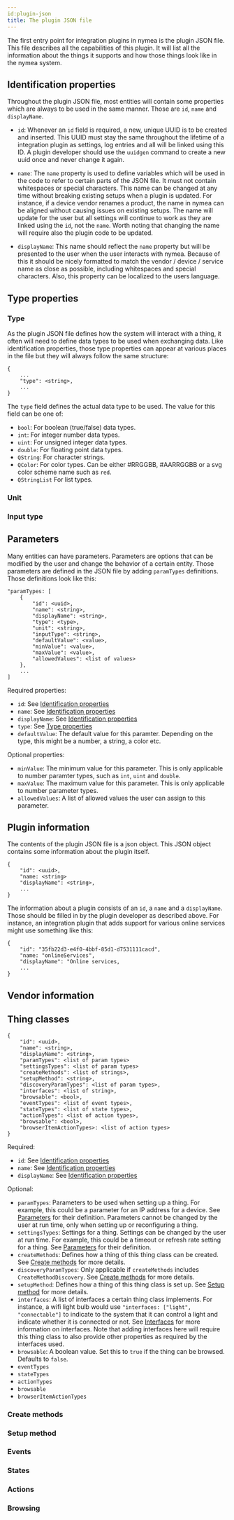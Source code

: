 ```yaml
---
id:plugin-json
title: The plugin JSON file
---
```


The first entry point for integration plugins in nymea is the plugin JSON file. This file describes all the capabilities of this plugin. It will list all the information about the things it supports and how those things look like in the nymea system.


## Identification properties

Throughout the plugin JSON file, most entities will contain some properties which are always to be used in the same manner. Those are `id`, `name` and `displayName`. 

* `id`: Whenever an `id` field is required, a new, unique UUID is to be created and inserted. This UUID must stay the same throughout the lifetime of a integration plugin as settings, log entries and all will be linked using this ID. A plugin developer should use the `uuidgen` command to create a new uuid once and never change it again. 

* `name`: The `name` property is used to define variables which will be used in the code to refer to certain parts of the JSON file. It must not contain whitespaces or special characters. This name can be changed at any time without breaking existing setups when a plugin is updated. For instance, if a device vendor renames a product, the name in nymea can be aligned without causing issues on existing setups. The name will update for the user but all settings will continue to work as they are linked using the `id`, not the `name`. Worth noting that changing the name will require also the plugin code to be updated. 

* `displayName`: This name should reflect the `name` property but will be presented to the user when the user interacts with nymea. Because of this it should be nicely formatted to match the vendor / device / service name as close as possible, including whitespaces and special characters. Also, this property can be localized to the users language.
    
## Type properties

### Type

As the plugin JSON file defines how the system will interact with a thing, it often will need to define data types to be used when exchanging data. Like identification properties, those type properties can appear at various places in the file but they will always follow the same structure:

    {
        ...
        "type": <string>,
        ...
    }
    
The `type` field defines the actual data type to be used. The value for this field can be one of: 
* `bool`: For boolean (true/false) data types.
* `int`: For integer number data types.
* `uint`: For unsigned integer data types.
* `double`: For floating point data types.
* `QString`: For character strings.
* `QColor`: For color types. Can be either #RRGGBB, #AARRGGBB or a svg color scheme name such as `red`.
* `QStringList` For list types.

### Unit

### Input type

## Parameters

Many entities can have parameters. Parameters are options that can be modified by the user and change the behavior of a certain entity. Those parameters are defined in the JSON file by adding `paramTypes` definitions. Those definitions look like this:

    "paramTypes: [
        {
            "id": <uuid>,
            "name": <string>,
            "displayName": <string>,
            "type": <type>,
            "unit": <string>,
            "inputType": <string>,
            "defaultValue": <value>,
            "minValue": <value>,
            "maxValue": <value>,
            "allowedValues": <list of values>
        },
        ...
    ]

Required properties:

* `id`: See [Identification properties](#identification-properties)
* `name`: See [Identification properties](#identification-properties)
* `displayName`: See [Identification properties](#identification-properties)
* `type`: See [Type properties](#type-properties)
* `defaultValue`: The default value for this paramter. Depending on the type, this might be a number, a string, a color etc.

Optional properties:

* `minValue`: The minimum value for this parameter. This is only applicable to number paramter types, such as `int`, `uint` and `double`.
* `maxValue`: The maximum value for this parameter. This is only applicable to number parameter types.
* `allowedValues`: A list of allowed values the user can assign to this parameter.

## Plugin information

The contents of the plugin JSON file is a json object. This JSON object contains some information about the plugin itself.

    {
        "id": <uuid>,
        "name: <string>
        "displayName": <string>,
        ...
    }
    
The information about a plugin consists of an `id`, a `name` and a `displayName`. Those should be filled in by the plugin developer as described above. For instance, an integration plugin that adds support for various online services might use something like this:

    {
        "id": "35fb22d3-e4f0-4bbf-85d1-d7531111cacd",
        "name: "onlineServices",
        "displayName": "Online services,
        ...
    }

## Vendor information

## Thing classes

    {
        "id": <uuid>,
        "name": <string>,
        "displayName": <string>,
        "paramTypes": <list of param types>
        "settingsTypes": <list of param types>
        "createMethods": <list of strings>,
        "setupMethod": <string>,
        "discoveryParamTypes": <list of param types>,
        "interfaces": <list of string>,
        "browsable": <bool>,
        "eventTypes": <list of event types>,
        "stateTypes": <list of state types>,
        "actionTypes": <list of action types>,
        "browsable": <bool>,
        "browserItemActionTypes>: <list of action types>
    }

Required:

* `id`: See [Identification properties](#identification-properties)
* `name`: See [Identification properties](#identification-properties)
* `displayName`: See [Identification properties](#identification-properties)

Optional:

* `paramTypes`: Parameters to be used when setting up a thing. For example, this could be a parameter for an IP address for a device. See [Parameters](#parameters) for their definition. Parameters cannot be changed by the user at run time, only when setting up or reconfiguring a thing.
* `settingsTypes`: Settings for a thing. Settings can be changed by the user at run time. For example, this could be a timeout or refresh rate setting for a thing. See [Parameters](#parameters) for their definition.
* `createMethods`: Defines how a thing of this thing class can be created. See [Create methods](#create-methods) for more details.
* `discoveryParamTypes`: Only applicable if `createMethods` includes `CreateMethodDiscovery`. See [Create methods](#create-methods) for more details.
* `setupMethod`: Defines how a thing of this thing class is set up. See [Setup method](#setup-method) for more details.
* `interfaces`: A list of interfaces a certain thing class implements. For instance, a wifi light bulb would use `"interfaces: ["light", "connectable"]` to indicate to the system that it can control a light and indicate whether it is connected or not. See [Interfaces](docs/plugins/interfaces) for more information on interfaces. Note that adding interfaces here will require this thing class to also provide other properties as required by the interfaces used.
* `browsable`: A boolean value. Set this to `true` if the thing can be browsed. Defaults to `false`.
* `eventTypes`
* `stateTypes`
* `actionTypes`
* `browsable`
* `browserItemActionTypes`

### Create methods

### Setup method

### Events

### States

### Actions

### Browsing
